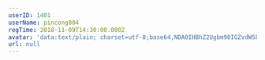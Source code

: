 ```yaml
---
userID: 1401
userName: pincong004
regTime: 2018-11-09T14:30:00.000Z
avatar: 'data:text/plain; charset=utf-8;base64,NDA0IHBhZ2Ugbm90IGZvdW5kCg=='
url: null
---
```



